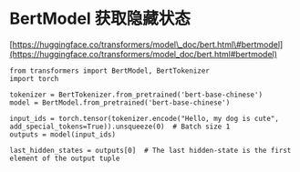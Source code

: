 # BertModel 获取隐藏状态

[https://huggingface.co/transformers/model\_doc/bert.html\#bertmodel](https://huggingface.co/transformers/model_doc/bert.html#bertmodel)

```text
from transformers import BertModel, BertTokenizer
import torch

tokenizer = BertTokenizer.from_pretrained('bert-base-chinese')
model = BertModel.from_pretrained('bert-base-chinese')

input_ids = torch.tensor(tokenizer.encode("Hello, my dog is cute", add_special_tokens=True)).unsqueeze(0)  # Batch size 1
outputs = model(input_ids)

last_hidden_states = outputs[0]  # The last hidden-state is the first element of the output tuple
```

